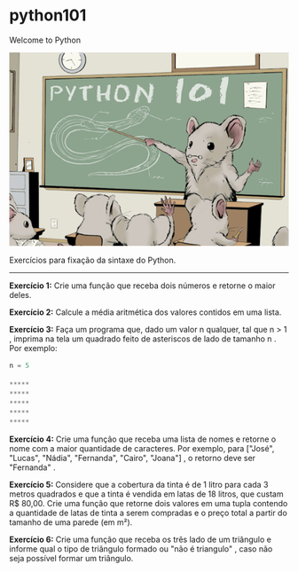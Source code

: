 # python101
Welcome to Python

<img src="./assets/python.png">

Exercícios para fixação da sintaxe do Python.

<hr>

**Exercício 1:** Crie uma função que receba dois números e retorne o maior deles.

**Exercício 2:** Calcule a média aritmética dos valores contidos em uma lista.

**Exercício 3:** Faça um programa que, dado um valor n qualquer, tal que n > 1 , imprima na tela um quadrado feito de asteriscos de lado de tamanho n . Por exemplo:
```python
n = 5

*****
*****
*****
*****
*****
```

**Exercício 4:** Crie uma função que receba uma lista de nomes e retorne o nome com a maior quantidade de caracteres. Por exemplo, para ["José", "Lucas", "Nádia", "Fernanda", "Cairo", "Joana"] , o retorno deve ser "Fernanda" .

**Exercício 5:** Considere que a cobertura da tinta é de 1 litro para cada 3 metros quadrados e que a tinta é vendida em latas de 18 litros, que custam R$ 80,00. Crie uma função que retorne dois valores em uma tupla contendo a quantidade de latas de tinta a serem compradas e o preço total a partir do tamanho de uma parede (em m²).

**Exercício 6:** Crie uma função que receba os três lado de um triângulo e informe qual o tipo de triângulo formado ou "não é triangulo" , caso não seja possível formar um triângulo.
